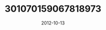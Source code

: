 ---
title: "301070159067818973"
image: "2012-10-13 17.39.41 301070159067818973_46248401"
date: "2012-10-13"
type: "photo"
---